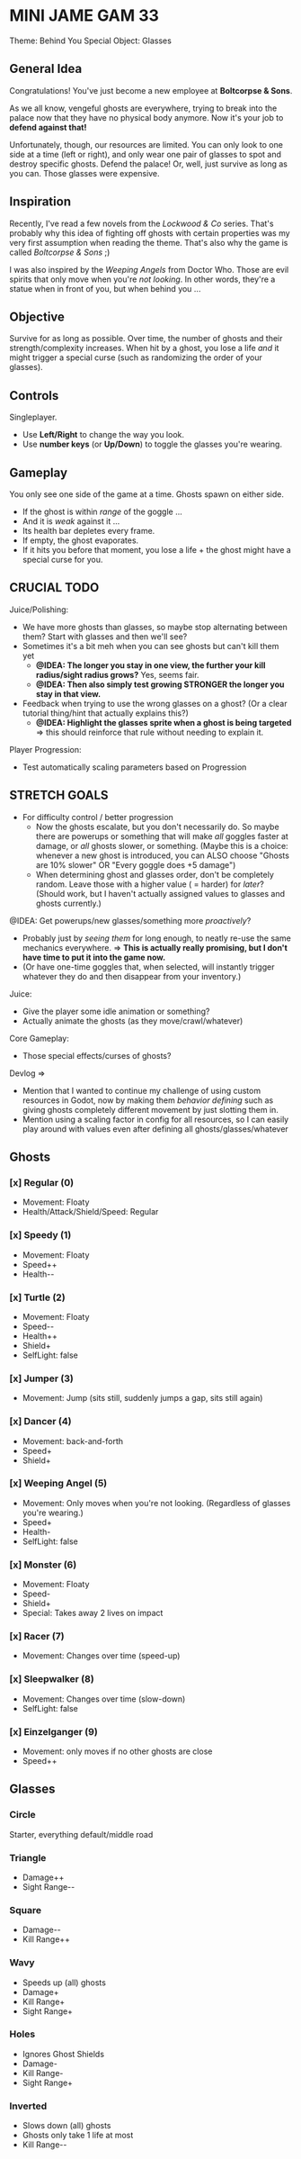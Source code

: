 # MINI JAME GAM 33


Theme: Behind You
Special Object: Glasses

## General Idea

Congratulations! You've just become a new employee at **Boltcorpse & Sons**. 

As we all know, vengeful ghosts are everywhere, trying to break into the palace now that they have no physical body anymore. Now it's your job to **defend against that!**

Unfortunately, though, our resources are limited. You can only look to one side at a time (left or right), and only wear one pair of glasses to spot and destroy specific ghosts. Defend the palace! Or, well, just survive as long as you can. Those glasses were expensive.

## Inspiration

Recently, I've read a few novels from the _Lockwood & Co_ series. That's probably why this idea of fighting off ghosts with certain properties was my very first assumption when reading the theme. That's also why the game is called _Boltcorpse & Sons_ ;)

I was also inspired by the _Weeping Angels_ from Doctor Who. Those are evil spirits that only move when you're _not looking_. In other words, they're a statue when in front of you, but when behind you ...

## Objective

Survive for as long as possible. Over time, the number of ghosts and their strength/complexity increases. When hit by a ghost, you lose a life _and_ it might trigger a special curse (such as randomizing the order of your glasses).

## Controls

Singleplayer. 
* Use **Left/Right** to change the way you look.
* Use **number keys** (or **Up/Down**) to toggle the glasses you're wearing.

## Gameplay

You only see one side of the game at a time. Ghosts spawn on either side.

* If the ghost is within _range_ of the goggle ...
* And it is _weak_ against it ...
* Its health bar depletes every frame.
* If empty, the ghost evaporates.
* If it hits you before that moment, you lose a life + the ghost might have a special curse for you.


## CRUCIAL TODO

Juice/Polishing:
* We have more ghosts than glasses, so maybe stop alternating between them? Start with glasses and then we'll see?
* Sometimes it's a bit meh when you can see ghosts but can't kill them yet
  * **@IDEA: The longer you stay in one view, the further your kill radius/sight radius grows?** Yes, seems fair.
  * **@IDEA: Then also simply test growing STRONGER the longer you stay in that view.**
* Feedback when trying to use the wrong glasses on a ghost? (Or a clear tutorial thing/hint that actually explains this?)
  * **@IDEA: Highlight the glasses sprite when a ghost is being targeted** => this should reinforce that rule without needing to explain it.

Player Progression:
* Test automatically scaling parameters based on Progression


## STRETCH GOALS


* For difficulty control / better progression
  * Now the ghosts escalate, but you don't necessarily do. So maybe there are powerups or something that will make _all_ goggles faster at damage, or _all_ ghosts slower, or something. (Maybe this is a choice: whenever a new ghost is introduced, you can ALSO choose "Ghosts are 10% slower" OR "Every goggle does +5 damage")
  * When determining ghost and glasses order, don't be completely random. Leave those with a higher value ( = harder) for _later_? (Should work, but I haven't actually assigned values to glasses and ghosts currently.)

@IDEA: Get powerups/new glasses/something more _proactively_?
* Probably just by _seeing them_ for long enough, to neatly re-use the same mechanics everywhere. => **This is actually really promising, but I don't have time to put it into the game now.**
* (Or have one-time goggles that, when selected, will instantly trigger whatever they do and then disappear from your inventory.)


Juice:
* Give the player some idle animation or something?
* Actually animate the ghosts (as they move/crawl/whatever)

Core Gameplay:
* Those special effects/curses of ghosts?

Devlog => 
* Mention that I wanted to continue my challenge of using custom resources in Godot, now by making them _behavior defining_ such as giving ghosts completely different movement by just slotting them in.
* Mention using a scaling factor in config for all resources, so I can easily play around with values even after defining all ghosts/glasses/whatever




## Ghosts

### [x] Regular (0)

* Movement: Floaty
* Health/Attack/Shield/Speed: Regular

### [x] Speedy (1)

* Movement: Floaty
* Speed++
* Health--

### [x] Turtle (2)

* Movement: Floaty
* Speed--
* Health++
* Shield+
* SelfLight: false

### [x] Jumper (3)

* Movement: Jump (sits still, suddenly jumps a gap, sits still again)

### [x] Dancer (4)

* Movement: back-and-forth
* Speed+
* Shield+

### [x] Weeping Angel (5)

* Movement: Only moves when you're not looking. (Regardless of glasses you're wearing.)
* Speed+
* Health-
* SelfLight: false

### [x] Monster (6)

* Movement: Floaty
* Speed-
* Shield+
* Special: Takes away 2 lives on impact

### [x] Racer (7)

* Movement: Changes over time (speed-up)

### [x] Sleepwalker (8)

* Movement: Changes over time (slow-down)
* SelfLight: false

### [x] Einzelganger (9)

* Movement: only moves if no other ghosts are close
* Speed++



## Glasses

### Circle

Starter, everything default/middle road

### Triangle

* Damage++
* Sight Range--

### Square

* Damage--
* Kill Range++

### Wavy

* Speeds up (all) ghosts
* Damage+
* Kill Range+
* Sight Range+

### Holes

* Ignores Ghost Shields
* Damage-
* Kill Range-
* Sight Range+

### Inverted

* Slows down (all) ghosts
* Ghosts only take 1 life at most
* Kill Range--